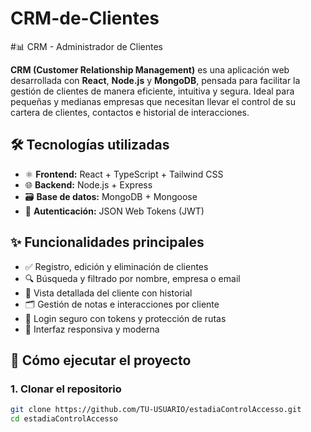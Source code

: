 # CRM-de-Clientes
#📊 CRM - Administrador de Clientes

**CRM (Customer Relationship Management)** es una aplicación web desarrollada con **React**, **Node.js** y **MongoDB**, pensada para facilitar la gestión de clientes de manera eficiente, intuitiva y segura. Ideal para pequeñas y medianas empresas que necesitan llevar el control de su cartera de clientes, contactos e historial de interacciones.

## 🛠️ Tecnologías utilizadas

- ⚛️ **Frontend:** React + TypeScript + Tailwind CSS  
- 🌐 **Backend:** Node.js + Express  
- 🗃️ **Base de datos:** MongoDB + Mongoose  
- 🔐 **Autenticación:** JSON Web Tokens (JWT)

## ✨ Funcionalidades principales

- ✅ Registro, edición y eliminación de clientes  
- 🔍 Búsqueda y filtrado por nombre, empresa o email  
- 🧾 Vista detallada del cliente con historial  
- 🗂️ Gestión de notas e interacciones por cliente  
- 👤 Login seguro con tokens y protección de rutas  
- 📱 Interfaz responsiva y moderna

## 🚀 Cómo ejecutar el proyecto

### 1. Clonar el repositorio

```bash
git clone https://github.com/TU-USUARIO/estadiaControlAccesso.git
cd estadiaControlAccesso
